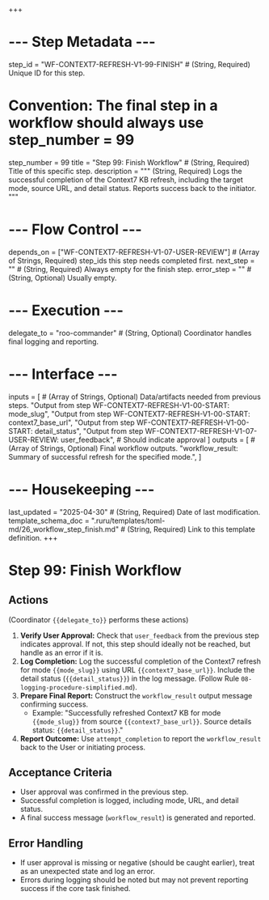 +++
# --- Step Metadata ---
step_id = "WF-CONTEXT7-REFRESH-V1-99-FINISH" # (String, Required) Unique ID for this step.
# Convention: The final step in a workflow should always use step_number = 99
step_number = 99
title = "Step 99: Finish Workflow" # (String, Required) Title of this specific step.
description = """
(String, Required) Logs the successful completion of the Context7 KB refresh,
including the target mode, source URL, and detail status. Reports success back to the initiator.
"""

# --- Flow Control ---
depends_on = ["WF-CONTEXT7-REFRESH-V1-07-USER-REVIEW"] # (Array of Strings, Required) step_ids this step needs completed first.
next_step = "" # (String, Required) Always empty for the finish step.
error_step = "" # (String, Optional) Usually empty.

# --- Execution ---
delegate_to = "roo-commander" # (String, Optional) Coordinator handles final logging and reporting.

# --- Interface ---
inputs = [ # (Array of Strings, Optional) Data/artifacts needed from previous steps.
    "Output from step WF-CONTEXT7-REFRESH-V1-00-START: mode_slug",
    "Output from step WF-CONTEXT7-REFRESH-V1-00-START: context7_base_url",
    "Output from step WF-CONTEXT7-REFRESH-V1-00-START: detail_status",
    "Output from step WF-CONTEXT7-REFRESH-V1-07-USER-REVIEW: user_feedback", # Should indicate approval
]
outputs = [ # (Array of Strings, Optional) Final workflow outputs.
    "workflow_result: Summary of successful refresh for the specified mode.",
]

# --- Housekeeping ---
last_updated = "2025-04-30" # (String, Required) Date of last modification.
template_schema_doc = ".ruru/templates/toml-md/26_workflow_step_finish.md" # (String, Required) Link to this template definition.
+++

# Step 99: Finish Workflow

## Actions

(Coordinator `{{delegate_to}}` performs these actions)

1.  **Verify User Approval:** Check that `user_feedback` from the previous step indicates approval. If not, this step should ideally not be reached, but handle as an error if it is.
2.  **Log Completion:** Log the successful completion of the Context7 refresh for mode `{{mode_slug}}` using URL `{{context7_base_url}}`. Include the detail status (`{{detail_status}}`) in the log message. (Follow Rule `08-logging-procedure-simplified.md`).
3.  **Prepare Final Report:** Construct the `workflow_result` output message confirming success.
    *   Example: "Successfully refreshed Context7 KB for mode `{{mode_slug}}` from source `{{context7_base_url}}`. Source details status: `{{detail_status}}`."
4.  **Report Outcome:** Use `attempt_completion` to report the `workflow_result` back to the User or initiating process.

## Acceptance Criteria

*   User approval was confirmed in the previous step.
*   Successful completion is logged, including mode, URL, and detail status.
*   A final success message (`workflow_result`) is generated and reported.

## Error Handling

*   If user approval is missing or negative (should be caught earlier), treat as an unexpected state and log an error.
*   Errors during logging should be noted but may not prevent reporting success if the core task finished.
